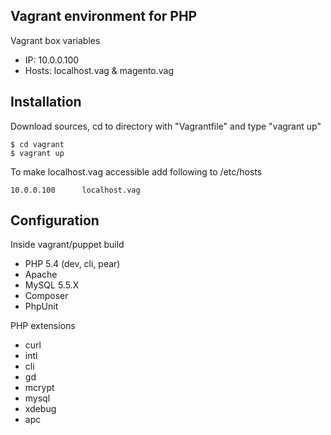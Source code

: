 Vagrant environment for PHP
-----------------------------------            
Vagrant box variables
- IP: 10.0.0.100
- Hosts: localhost.vag & magento.vag
          
          
Installation
-----------------------------------
Download sources, cd to directory with "Vagrantfile" and type "vagrant up"
```
$ cd vagrant
$ vagrant up
```  
To make localhost.vag accessible add following to /etc/hosts  
```
10.0.0.100      localhost.vag
```

Configuration
-----------------------------------
Inside vagrant/puppet build
- PHP 5.4 (dev, cli, pear)
- Apache
- MySQL 5.5.X
- Composer
- PhpUnit

PHP extensions
- curl
- intl
- cli
- gd
- mcrypt
- mysql
- xdebug
- apc
